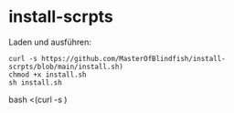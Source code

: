 # install-scrpts

Laden und ausführen:


```
curl -s https://github.com/MasterOfBlindfish/install-scrpts/blob/main/install.sh)
chmod +x install.sh
sh install.sh
```

bash <(curl -s <URL>)

